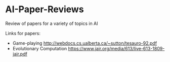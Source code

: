 # AI-Paper-Reviews
Review of papers for a variety of topics in AI

Links for papers:

* Game-playing 
  http://webdocs.cs.ualberta.ca/~sutton/tesauro-92.pdf
* Evolutionary Computation 
  https://www.jair.org/media/613/live-613-1809-jair.pdf
